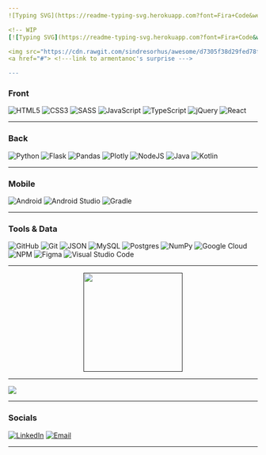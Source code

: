```yaml
---
![Typing SVG](https://readme-typing-svg.herokuapp.com?font=Fira+Code&weight=700&pause=1000&color=f6556a&vCenter=true&width=435&height=28&lines=Hi%2C+I'm+Carolina+Armentano!)

<!-- WIP
[![Typing SVG](https://readme-typing-svg.herokuapp.com?font=Fira+Code&weight=700&duration=3000&pause=1000&color=F7F7F7&multiline=true&repeat=false&width=435&height=85&lines=Hi%2C+I'm+Carolina+Armentano!;I+really+like+coffee+and+code.+;Click+here+for+an+awesome+surprise%3A)](https://git.io/typing-svg)

<img src="https://cdn.rawgit.com/sindresorhus/awesome/d7305f38d29fed78fa85652e3a63e154dd8e8829/media/badge.svg" alt="Awesome Badge"/>
<a href="#"> <!---link to armentanoc's surprise ---> 

---
```


<h3>Front</h3>

![HTML5](https://img.shields.io/badge/HTML5-%23E34F26.svg?style=modern&logo=HTML5&logoColor=white)
![CSS3](https://img.shields.io/badge/CSS3-%231572B6.svg?style=modern&logo=CSS3&logoColor=white)
![SASS](https://img.shields.io/badge/SASS-hotpink.svg?style=modern&logo=SASS&logoColor=white)
![JavaScript](https://img.shields.io/badge/JavaScript-%23323330.svg?style=modern&logo=JavaScript&logoColor=%23F7DF1E)
![TypeScript](https://img.shields.io/badge/TypeScript-%23007ACC.svg?style=modern&logo=TypeScript&logoColor=white)
![jQuery](https://img.shields.io/badge/JQuery-%230769AD.svg?style=modern&logo=JQuery&logoColor=white)
![React](https://img.shields.io/badge/React-%2320232a.svg?style=modern&logo=React&logoColor=%2361DAFB)

---

<h3>Back</h3>

![Python](https://img.shields.io/badge/Python-3670A0?style=modern&logo=Python&logoColor=ffdd54)
![Flask](https://img.shields.io/badge/Flask-%23000.svg?style=modern&logo=Flask&logoColor=white)
![Pandas](https://img.shields.io/badge/Pandas-%23150458.svg?style=modern&logo=Pandas&logoColor=white)
![Plotly](https://img.shields.io/badge/Plotly-%233F4F75.svg?style=modern&logo=Plotly&logoColor=white)
![NodeJS](https://img.shields.io/badge/Node.js-6DA55F?style=modern&logo=Node.js&logoColor=white)
![Java](https://img.shields.io/badge/Java-ED8B00?style=modern&logo=openjdk&logoColor=white)
![Kotlin](https://img.shields.io/badge/Kotlin-%230095D5.svg?style=modern&logo=kotlin&logoColor=white)

---

<h3>Mobile</h3>

![Android](https://img.shields.io/badge/Android-100000?style=modern&logo=Android&logoColor=white&labelColor=4caf50&color=4caf50)
<img alt='Android Studio' src='https://img.shields.io/badge/Android_Studio-100000?style=modern&logo=Android Studio&logoColor=white&labelColor=478af4&color=478af4'/></a>
![Gradle](https://img.shields.io/badge/Gradle-100000?style=modern&logo=Gradle&logoColor=white&labelColor=3bb8be&color=3bb8be)

---

<h3>Tools & Data</h3>

![GitHub](https://img.shields.io/badge/GitHub-%23121011.svg?style=modern&logo=github&logoColor=white)
![Git](https://img.shields.io/badge/Git-fc6d26?style=modern&logo=git&logoColor=white)
![JSON](https://img.shields.io/badge/JSON-100000?style=modern&logo=JSON&logoColor=white&labelColor=161616&color=161616)
![MySQL](https://img.shields.io/badge/MySql-%2300f.svg?style=modern&logo=mysql&logoColor=white)
![Postgres](https://img.shields.io/badge/Postgres-%23316192.svg?style=modern&logo=postgresql&logoColor=white)
![NumPy](https://img.shields.io/badge/Numpy-%23013243.svg?style=modern&logo=numpy&logoColor=white)
![Google Cloud](https://img.shields.io/badge/Google%20Cloud-%234285F4.svg?style=modern&logo=google-cloud&logoColor=white)
![NPM](https://img.shields.io/badge/NPM-%23000000.svg?style=modern&logo=npm&logoColor=white)
![Figma](https://img.shields.io/badge/Figma-%23F24E1E.svg?style=modern&logo=figma&logoColor=white) 
![Visual Studio Code](https://img.shields.io/badge/Visual%20Studio%20Code-0078d4.svg?style=modern&logo=VisualStudioCode&logoColor=white)

---

<div align="center">
<a href="">
  <img height=200 align="center" src="https://github-readme-stats.vercel.app/api/top-langs?username=armentanoc&layout=compact&langs_count=8&card_width=1000&theme=dark"/>
</a>
</div>

---

<img align="center" src="https://github-readme-streak-stats.herokuapp.com?user=armentanoc&theme=tokyonight-duo&date_format=M%20j%5B%2C%20Y%5D&mode=weekly&card_width=1000">

---

<h3>Socials</h3>

[![LinkedIn](https://img.shields.io/badge/LinkedIn-%230077B5.svg?style=modern?logo=linkedin&logoColor=white)](https://www.linkedin.com/in/armentanocarolina/)
[![Email](https://img.shields.io/badge/Email-E15D44.svg?style=modern?logo=gmail&logoColor=white)](mailto:armentanocarolina@gmail.com?subject=[GitHub]%20Let's%20talk!)

---
